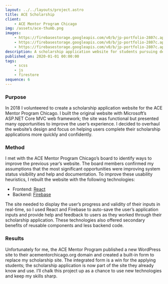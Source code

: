 ```yaml
---
layout: ../../layouts/project.astro
title: ACE Scholarship
client:
    - ACE Mentor Program Chicago
img: /assets/ace-thumb.png
images:
    - https://firebasestorage.googleapis.com/v0/b/jp-portfolio-2807c.appspot.com/o/ACE_landing.png?alt=media&token=2b90d23f-103c-4f5d-b818-9b1d79f9cc28
    - https://firebasestorage.googleapis.com/v0/b/jp-portfolio-2807c.appspot.com/o/ACE_application.png?alt=media&token=bc667039-3256-42e5-a7c4-2c8f66d1c5d6
    - https://firebasestorage.googleapis.com/v0/b/jp-portfolio-2807c.appspot.com/o/ACE_help.png?alt=media&token=19858904-9955-4d1e-a721-99428756cc29
description: A scholarship application website for students pursuing degrees in architecture, construction, or engineering.
published_on: 2020-01-01 00:00:00
tags:
    - scss
    - js
    - firestore
sequence: 6
---
```


### Purpose

In 2018 I volunteered to create a scholarship application website for the ACE Mentor Program Chicago. I built the original website with Microsoft’s ASP.NET Core MVC web framework; the site was functional but presented many opportunities to improve the user’s experience. I decided to overhaul the website’s design and focus on helping users complete their scholarship applications more quickly and confidently.

### Method

I met with the ACE Mentor Program Chicago’s board to identify ways to improve the previous year’s website. The board members confirmed my assumptions that the most significant opportunities were improving system status visibility and help and documentation. To improve these usability heuristics, I rebuilt the website with the following technologies:

-   Frontend: [React](https://reactjs.org/)
-   Backend: [Firebase](https://firebase.google.com/)

The site needed to display the user’s progress and validity of their inputs in real-time, so I used React and Firebase to auto-save the user’s application inputs and provide help and feedback to users as they worked through their scholarship application. These technologies also offered secondary benefits of reusable components and less backend code.

### Results

Unfortunately for me, the ACE Mentor Program published a new WordPress site to their acementorchicago.org domain and created a built-in form to replace my scholarship site. The integrated form is a win for the applying students; the scholarship application is now part of the site they already know and use. I’ll chalk this project up as a chance to use new technologies and keep my skills sharp.
